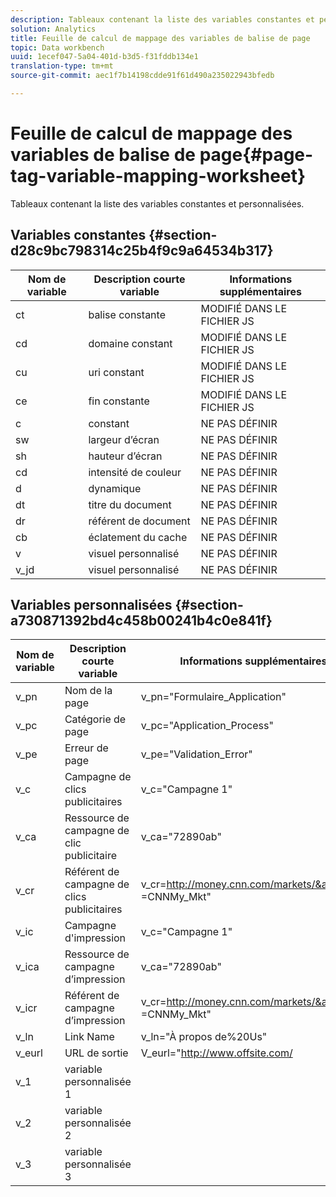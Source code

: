 ```yaml
---
description: Tableaux contenant la liste des variables constantes et personnalisées.
solution: Analytics
title: Feuille de calcul de mappage des variables de balise de page
topic: Data workbench
uuid: 1ecef047-5a04-401d-b3d5-f31fddb134e1
translation-type: tm+mt
source-git-commit: aec1f7b14198cdde91f61d490a235022943bfedb

---
```



# Feuille de calcul de mappage des variables de balise de page{#page-tag-variable-mapping-worksheet}

Tableaux contenant la liste des variables constantes et personnalisées.

## Variables constantes {#section-d28c9bc798314c25b4f9c9a64534b317}

| Nom de variable | Description courte variable | Informations supplémentaires |
|---|---|---|
| ct | balise constante | MODIFIÉ DANS LE FICHIER JS |
| cd | domaine constant | MODIFIÉ DANS LE FICHIER JS |
| cu | uri constant | MODIFIÉ DANS LE FICHIER JS |
| ce | fin constante | MODIFIÉ DANS LE FICHIER JS |
| c | constant | NE PAS DÉFINIR |
| sw | largeur d’écran | NE PAS DÉFINIR |
| sh | hauteur d’écran | NE PAS DÉFINIR |
| cd | intensité de couleur | NE PAS DÉFINIR |
| d | dynamique | NE PAS DÉFINIR |
| dt | titre du document | NE PAS DÉFINIR |
| dr | référent de document | NE PAS DÉFINIR |
| cb | éclatement du cache | NE PAS DÉFINIR |
| v | visuel personnalisé | NE PAS DÉFINIR |
| v_jd | visuel personnalisé | NE PAS DÉFINIR |

## Variables personnalisées {#section-a730871392bd4c458b00241b4c0e841f}

| Nom de variable | Description courte variable | Informations supplémentaires |
|---|---|---|
| v_pn | Nom de la page | v_pn=&quot;Formulaire_Application&quot; |
| v_pc | Catégorie de page | v_pc=&quot;Application_Process&quot; |
| v_pe | Erreur de page | v_pe=&quot;Validation_Error&quot; |
| v_c | Campagne de clics publicitaires | v_c=&quot;Campagne 1&quot; |
| v_ca | Ressource de campagne de clic publicitaire | v_ca=&quot;72890ab&quot; |
| v_cr | Référent de campagne de clics publicitaires | v_cr=http://money.cnn.com/markets/&amp;v_cp =CNNMy_Mkt&quot; |
| v_ic | Campagne d&#39;impression | v_c=&quot;Campagne 1&quot; |
| v_ica | Ressource de campagne d’impression | v_ca=&quot;72890ab&quot; |
| v_icr | Référent de campagne d’impression | v_cr=http://money.cnn.com/markets/&amp;v_cp =CNNMy_Mkt&quot; |
| v_ln | Link Name | v_ln=&quot;À propos de%20Us&quot; |
| v_eurl | URL de sortie | V_eurl=&quot;http://www.offsite.com/ |
| v_1 | variable personnalisée 1 |  |
| v_2 | variable personnalisée 2 |  |
| v_3 | variable personnalisée 3 |  |

